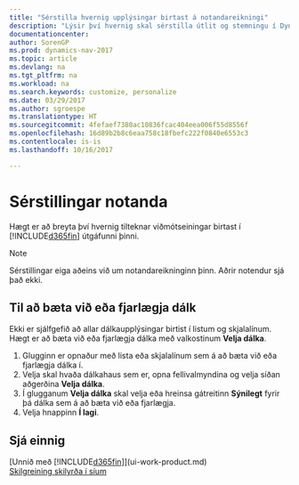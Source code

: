 ```yaml
---
title: "Sérstilla hvernig upplýsingar birtast á notandareikningi"
description: "Lýsir því hvernig skal sérstilla útlit og stemningu í Dynamics NAV fyrir þinn notandareikning."
documentationcenter: 
author: SorenGP
ms.prod: dynamics-nav-2017
ms.topic: article
ms.devlang: na
ms.tgt_pltfrm: na
ms.workload: na
ms.search.keywords: customize, personalize
ms.date: 03/29/2017
ms.author: sgroespe
ms.translationtype: HT
ms.sourcegitcommit: 4fefaef7380ac10836fcac404eea006f55d8556f
ms.openlocfilehash: 16d89b2b8c6eaa758c18fbefc222f0840e6553c3
ms.contentlocale: is-is
ms.lasthandoff: 10/16/2017

---
```

# <a name="user-personalization"></a>Sérstillingar notanda
Hægt er að breyta því hvernig tilteknar viðmótseiningar birtast í [!INCLUDE[d365fin](includes/d365fin_md.md)] útgáfunni þinni.

> [!NOTE]  
>   Sérstillingar eiga aðeins við um notandareikninginn þinn. Aðrir notendur sjá það ekki.

## <a name="to-add-or-remove-a-column"></a>Til að bæta við eða fjarlægja dálk
Ekki er sjálfgefið að allar dálkaupplýsingar birtist í listum og skjalalínum. Hægt er að bæta við eða fjarlægja dálka með valkostinum **Velja dálka**.

1. Glugginn er opnaður með lista eða skjalalínum sem á að bæta við eða fjarlægja dálka í.
2. Velja skal hvaða dálkahaus sem er, opna fellivalmyndina og velja síðan aðgerðina **Velja dálka**.
3. Í glugganum **Velja dálka** skal velja eða hreinsa gátreitinn **Sýnilegt** fyrir þá dálka sem á að bæta við eða fjarlægja.
4. Velja hnappinn **Í lagi**.

## <a name="see-also"></a>Sjá einnig
[Unnið með [!INCLUDE[d365fin](includes/d365fin_md.md)]](ui-work-product.md)  
[Skilgreining skilyrða í síum](ui-enter-criteria-filters.md)


